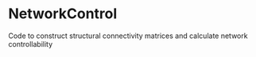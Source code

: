 # NetworkControl
Code to construct structural connectivity matrices and calculate network controllability
